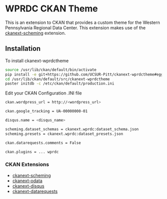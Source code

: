 # WPRDC CKAN Theme

This is an extension to CKAN that provides a custom theme for the Western Pennsylvania Regional Data Center. This extension makes use of the [ckanext-scheming](https://github.com/open-data/ckanext-scheming) extension. 


## Installation

To install ckanext-wprdctheme

```bash
source /usr/lib/ckan/default/bin/activate
pip install -e git+https://github.com/UCSUR-Pitt/ckanext-wprdctheme#egg=ckanext-wprdctheme
cd /usr/lib/ckan/default/src/ckanext-wprdctheme
paster initdb -c /etc/ckan/default/production.ini
```

Edit your CKAN Configuration .INI file

```bash
ckan.wordpress_url = http://<wordpress_url>

ckan.google_tracking = UA-00000000-01

disqus.name = <disqus_name>

scheming.dataset_schemas = ckanext.wprdc:dataset_schema.json
scheming.presets = ckanext.wprdc:dataset_presets.json

ckan.datarequests.comments = False

ckan.plugins = ... wprdc
```


### CKAN Extensions

* [ckanext-scheming](https://github.com/open-data/ckanext-scheming)
* [ckanext-odata](https://github.com/jqnatividad/ckanext-odata)
* [ckanext-disqus](https://github.com/ckan/ckanext-disqus)
* [ckanext-datarequests](https://github.com/conwetlab/ckanext-datarequests)


